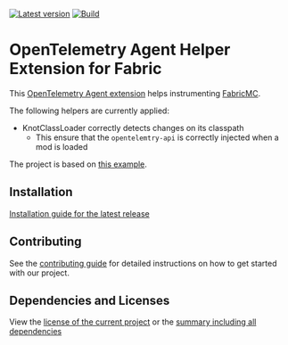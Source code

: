 [![Latest version](https://img.shields.io/maven-central/v/net.litetex/otel-fabric-helper-extension?logo=apache%20maven)](https://mvnrepository.com/artifact/net.litetex/otel-fabric-helper-extension)
[![Build](https://img.shields.io/github/actions/workflow/status/litetex-oss/otel-fabric-helper-extension/check-build.yml?branch=dev)](https://github.com/litetex-oss/otel-fabric-helper-extension/actions/workflows/check-build.yml?query=branch%3Adev)

# OpenTelemetry Agent Helper Extension for Fabric

This [OpenTelemetry Agent extension](https://opentelemetry.io/docs/zero-code/java/agent/extensions/) helps instrumenting [FabricMC](https://github.com/FabricMC/fabric-loader).

The following helpers are currently applied:
* KnotClassLoader correctly detects changes on its classpath
    * This ensure that the ``opentelemtry-api`` is correctly injected when a mod is loaded

The project is based on [this example](https://github.com/open-telemetry/opentelemetry-java-instrumentation/tree/main/examples/extension).

## Installation
[Installation guide for the latest release](https://github.com/litetex-oss/otel-fabric-helper-extension/releases/latest#Installation)

## Contributing
See the [contributing guide](./CONTRIBUTING.md) for detailed instructions on how to get started with our project.

## Dependencies and Licenses
View the [license of the current project](LICENSE) or the [summary including all dependencies](https://litetex-oss.github.io/otel-fabric-helper-extension/dependencies)
